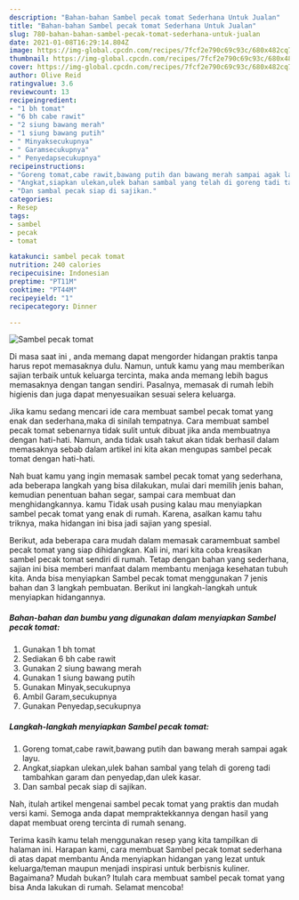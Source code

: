 ```yaml
---
description: "Bahan-bahan Sambel pecak tomat Sederhana Untuk Jualan"
title: "Bahan-bahan Sambel pecak tomat Sederhana Untuk Jualan"
slug: 780-bahan-bahan-sambel-pecak-tomat-sederhana-untuk-jualan
date: 2021-01-08T16:29:14.804Z
image: https://img-global.cpcdn.com/recipes/7fcf2e790c69c93c/680x482cq70/sambel-pecak-tomat-foto-resep-utama.jpg
thumbnail: https://img-global.cpcdn.com/recipes/7fcf2e790c69c93c/680x482cq70/sambel-pecak-tomat-foto-resep-utama.jpg
cover: https://img-global.cpcdn.com/recipes/7fcf2e790c69c93c/680x482cq70/sambel-pecak-tomat-foto-resep-utama.jpg
author: Olive Reid
ratingvalue: 3.6
reviewcount: 13
recipeingredient:
- "1 bh tomat"
- "6 bh cabe rawit"
- "2 siung bawang merah"
- "1 siung bawang putih"
- " Minyaksecukupnya"
- " Garamsecukupnya"
- " Penyedapsecukupnya"
recipeinstructions:
- "Goreng tomat,cabe rawit,bawang putih dan bawang merah sampai agak layu."
- "Angkat,siapkan ulekan,ulek bahan sambal yang telah di goreng tadi tambahkan garam dan penyedap,dan ulek kasar."
- "Dan sambal pecak siap di sajikan."
categories:
- Resep
tags:
- sambel
- pecak
- tomat

katakunci: sambel pecak tomat 
nutrition: 240 calories
recipecuisine: Indonesian
preptime: "PT11M"
cooktime: "PT44M"
recipeyield: "1"
recipecategory: Dinner

---
```



![Sambel pecak tomat](https://img-global.cpcdn.com/recipes/7fcf2e790c69c93c/680x482cq70/sambel-pecak-tomat-foto-resep-utama.jpg)

Di masa  saat ini , anda memang dapat mengorder hidangan praktis tanpa harus repot memasaknya dulu. Namun, untuk kamu yang mau memberikan sajian terbaik untuk keluarga tercinta, maka anda memang lebih bagus memasaknya dengan tangan sendiri. Pasalnya, memasak di rumah lebih higienis dan juga dapat menyesuaikan sesuai selera keluarga.

Jika kamu sedang mencari ide cara membuat sambel pecak tomat yang enak dan sederhana,maka di sinilah tempatnya. Cara membuat sambel pecak tomat  sebenarnya tidak sulit untuk dibuat jika anda membuatnya dengan hati-hati. Namun, anda tidak usah takut akan tidak berhasil dalam memasaknya 
sebab dalam artikel ini kita akan mengupas sambel pecak tomat dengan hati-hati.  



Nah buat kamu yang ingin memasak sambel pecak tomat yang sederhana, ada beberapa langkah yang bisa dilakukan, mulai dari memilih jenis bahan, kemudian penentuan bahan segar, sampai cara membuat dan menghidangkannya. kamu Tidak usah pusing kalau mau menyiapkan sambel pecak tomat yang enak di rumah. Karena, asalkan kamu  tahu triknya, maka hidangan ini bisa jadi sajian yang spesial.

Berikut, ada beberapa cara mudah dalam memasak caramembuat sambel pecak tomat yang siap dihidangkan. Kali ini, mari kita coba kreasikan sambel pecak tomat sendiri di rumah. Tetap dengan bahan yang sederhana, sajian ini bisa memberi manfaat dalam membantu menjaga kesehatan tubuh kita. Anda bisa menyiapkan Sambel pecak tomat menggunakan 7 jenis bahan dan 3 langkah pembuatan. Berikut ini langkah-langkah untuk menyiapkan hidangannya.

<!--inarticleads1-->

##### Bahan-bahan dan bumbu yang digunakan dalam menyiapkan Sambel pecak tomat:

1. Gunakan 1 bh tomat
1. Sediakan 6 bh cabe rawit
1. Gunakan 2 siung bawang merah
1. Gunakan 1 siung bawang putih
1. Gunakan  Minyak,secukupnya
1. Ambil  Garam,secukupnya
1. Gunakan  Penyedap,secukupnya




<!--inarticleads2-->

##### Langkah-langkah menyiapkan Sambel pecak tomat:

1. Goreng tomat,cabe rawit,bawang putih dan bawang merah sampai agak layu.
1. Angkat,siapkan ulekan,ulek bahan sambal yang telah di goreng tadi tambahkan garam dan penyedap,dan ulek kasar.
1. Dan sambal pecak siap di sajikan.




Nah, itulah artikel mengenai  sambel pecak tomat  yang praktis dan mudah versi kami. Semoga anda dapat mempraktekkannya dengan hasil yang dapat membuat oreng tercinta di rumah senang. 

Terima kasih kamu telah menggunakan resep yang kita tampilkan di halaman ini. Harapan kami, cara membuat  Sambel pecak tomat sederhana di atas dapat membantu Anda menyiapkan hidangan yang lezat untuk keluarga/teman maupun menjadi inspirasi untuk berbisnis kuliner. Bagaimana? Mudah bukan? Itulah cara membuat sambel pecak tomat yang bisa Anda lakukan di rumah. Selamat mencoba!

